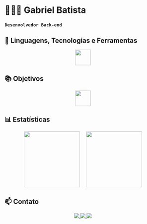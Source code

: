 # 👨🏻‍💻 Gabriel Batista
### **`Desenvolvedor Back-end`**

## 🚀 Linguagens, Tecnologias e Ferramentas

<p align="center">
  <img src="https://skillicons.dev/icons?i=python,vscode,github,git&theme=dark" height="50" />
</p>

## 📚 Objetivos

<p align="center">
  <img src="https://skillicons.dev/icons?i=java,spring,postgres,mongodb,flask&theme=dark" height="50" />
</p>

## 📊 Estatísticas

<p align="center">
  <img 
    height="180em" 
    src="https://github-readme-stats.vercel.app/api?username=gaabrielbatista&show_icons=true&theme=dark&include_all_commits=True" 
  />
  &nbsp;&nbsp;&nbsp;
  <img 
    height="180em" 
    src="https://github-readme-stats.vercel.app/api/top-langs/?username=gaabrielbatista&theme=dark&layout=compact&langs_count=9" 
  />
</p>

## 📫 Contato

<p align="center">
  <a href="mailto:ggabrielbattista@gmail.com">
    <img src="https://img.shields.io/badge/Email-20232A?style=for-the-badge&logo=gmail&logoColor=EA4335" />
  </a>
  <a href="https://www.linkedin.com/in/gabriel-batista-a66470378/" target="_blank">
    <img src="https://img.shields.io/badge/LinkedIn-20232A?style=for-the-badge&logo=linkedin&logoColor=0A66C2" />
  </a>
  <a href="https://github.com/gaabrielbatista" target="_blank">
    <img src="https://img.shields.io/badge/GitHub-20232A?style=for-the-badge&logo=github&logoColor=white" />
  </a>
</p>
